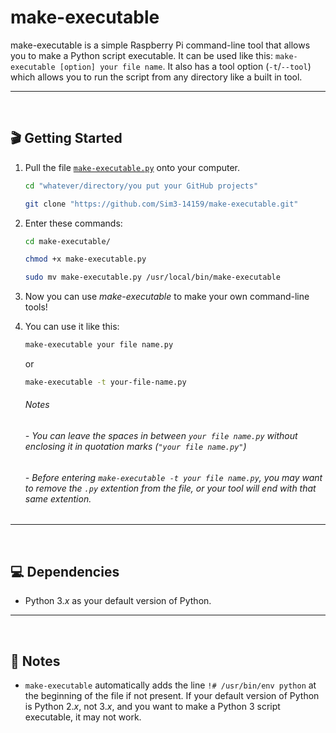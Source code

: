 # make-executable
make-executable is a simple Raspberry Pi command-line tool that allows you to make a Python script executable. It can be used like this: `make-executable [option] your file name`. It also has a tool option (`-t`/`--tool`) which allows you to run the script from any directory like a built in tool.

---
<br>

## 🎬 Getting Started
1. Pull the file [`make-executable.py`](make-executable.py) onto your computer.
    ```bash
    cd "whatever/directory/you put your GitHub projects"
    ```
    ```bash
    git clone "https://github.com/Sim3-14159/make-executable.git"
    ```
1. Enter these commands:
    ```bash
    cd make-executable/
    ```
    ```bash
    chmod +x make-executable.py
    ```
    ```bash
    sudo mv make-executable.py /usr/local/bin/make-executable
    ```

1. Now you can use *make-executable* to make your own command-line tools!
1. You can use it like this:

   ```bash
   make-executable your file name.py
   ```
   or
   ```bash
   make-executable -t your-file-name.py
   ```
   ###### Notes
   ###### - You can leave the spaces in between `your file name.py` without enclosing it in quotation marks (`"your file name.py"`)
   ###### - Before entering `make-executable -t your file name.py`, you may want to remove the `.py` extention from the file, or your tool will end with that same extention.
---
<br>

## 💻 Dependencies
- Python 3.*x* as your default version of Python.

---
<br>

## 📝 Notes
- `make-executable` automatically adds the line `!# /usr/bin/env python` at the beginning of the file if not present. If your default version of Python is Python 2.*x*, not 3.*x*, and you want to make a Python 3 script executable, it may not work.
